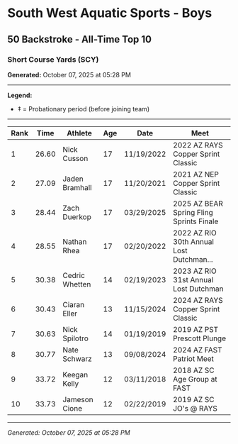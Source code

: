 # South West Aquatic Sports - Boys
## 50 Backstroke - All-Time Top 10
### Short Course Yards (SCY)

**Generated:** October 07, 2025 at 05:28 PM

---

**Legend:**
- ‡ = Probationary period (before joining team)

---

| Rank | Time | Athlete | Age | Date | Meet |
|------|------|---------|-----|------|------|
| 1 | 26.60 | Nick Cusson | 17 | 11/19/2022 | 2022 AZ RAYS Copper Sprint Classic |
| 2 | 27.09 | Jaden Bramhall | 17 | 11/20/2021 | 2021 AZ NEP Copper Sprint Classic |
| 3 | 28.44 | Zach Duerkop | 17 | 03/29/2025 | 2025 AZ BEAR Spring Fling Sprints Finale |
| 4 | 28.55 | Nathan Rhea | 17 | 02/20/2022 | 2022 AZ RIO 30th Annual Lost Dutchman... |
| 5 | 30.38 | Cedric Whetten | 14 | 02/19/2023 | 2023 AZ RIO 31st Annual Lost Dutchman |
| 6 | 30.43 | Ciaran Eller | 13 | 11/15/2024 | 2024 AZ RAYS Copper Sprint Classic |
| 7 | 30.63 | Nick Spilotro | 14 | 01/19/2019 | 2019 AZ PST Prescott Plunge |
| 8 | 30.77 | Nate Schwarz | 13 | 09/08/2024 | 2024 AZ FAST Patriot Meet |
| 9 | 33.72 | Keegan Kelly | 12 | 03/11/2018 | 2018 AZ SC Age Group at FAST |
| 10 | 33.73 | Jameson Cione | 12 | 02/22/2019 | 2019 AZ SC JO's @ RAYS |

---

*Generated: October 07, 2025 at 05:28 PM*
